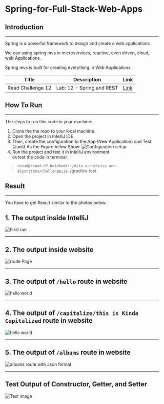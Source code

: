 # Spring-for-Full-Stack-Web-Apps

## Introduction

---
Spring is a powerful framework to design and create a web applications

We can using spring mvs in microservices, reactive, even driven, cloud, web Applications.

Spring mvs is built for creating everything in Web Applications.

| Title             | Description               | Link                                                                                                          |
|-------------------|---------------------------|---------------------------------------------------------------------------------------------------------------|
| Read Challenge 12 | Lab: 12 - Spring and REST | [Link](https://github.com/Rnad95/Spring-for-Full-Stack-Web-Apps/blob/Database-in-spring-boot/songr/README.md) |

## How To Run

---

The steps to run this code in your machine:  

1. Clone the the repo to your local machine.
2. Open the project in IntelliJ IDE
3. Then, create the configuration to the App (New Application) and Test (Junit) As the Figure below Show:
![Configuration setup](https://i.ibb.co/cJ6kNWs/Screenshot-from-2022-03-06-14-59-53.png)
4. Run the project and test it in intelliJ environment  
 `OR`
test the code in terminal:

> `renad@renad-HP-Notebook:~/data-structures-and-algorithms/Challenge11$` ./gradlew test  

## Result

---

You have to get Result similar to the photos below:

## 1. The output inside IntelliJ

![First run](https://i.ibb.co/JxZMw5P/Screenshot-from-2022-03-17-21-19-06.png)

---

## 2. The output inside **website**

![route Page](https://i.ibb.co/5hRP832/Screenshot-from-2022-03-17-21-24-30.png)

---

## 3. The output of `/hello` route in website

![hello world](https://i.ibb.co/nMSxnYt/Screenshot-from-2022-03-17-21-26-03.png)

---

## 4. The output of `/capitalize/this is Kinda Capitalized` route in website

![hello world](https://i.ibb.co/zx0hTDv/Screenshot-from-2022-03-17-21-30-14.png)

---

## 5. The output of `/albums` route in website

![albums route with Json format ](https://i.ibb.co/8r9GhQk/Screenshot-from-2022-03-17-21-27-53.png)

---

## Test Output of Constructor, Getter, and Setter

![Test image](https://i.ibb.co/7bFppb5/Screenshot-from-2022-03-17-21-50-36.png)
